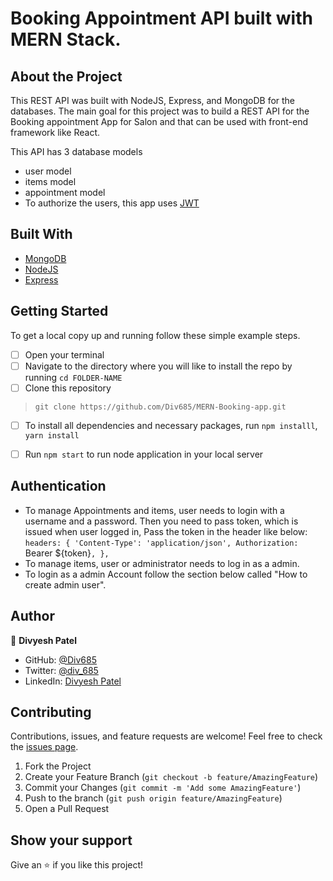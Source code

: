 # Booking Appointment API built with MERN Stack.

## About the Project

This REST API was built with NodeJS, Express, and MongoDB for the databases. The main goal for this project was to build a REST API for the Booking appointment App for Salon and that can be used with front-end framework like React. 

This API has 3 database models
- user model
- items model
- appointment model
- To authorize the users, this app uses [JWT](https://jwt.io/)


## Built With

* [MongoDB](https://cloud.mongodb.com/)
* [NodeJS](https://nodejs.org)
* [Express]()

## Getting Started

To get a local copy up and running follow these simple example steps.
- [ ] Open your terminal
- [ ]  Navigate to the directory where you will like to install the repo by running `cd FOLDER-NAME` 
- [ ] Clone this repository
 > `git clone https://github.com/Div685/MERN-Booking-app.git`
- [ ] To install all dependencies and necessary packages, run `npm installl`, `yarn install`
- [ ] Run `npm start` to run node application in your local server


## Authentication

- To manage Appointments and items, user needs to login with a username and a password. Then you need to pass token, which is issued when user logged in, Pass the token in the header like below:
`headers: {
  'Content-Type': 'application/json',
  Authorization: `Bearer ${token}`,
},`
- To manage items, user or administrator needs to log in as a admin.
- To login as a admin Account follow the section below called "How to create admin user".


## Author

👤 **Divyesh Patel**

- GitHub: [@Div685](https://github.com/Div685)
- Twitter: [@div_685](https://twitter.com/div_685)
- LinkedIn: [Divyesh Patel](https://www.linkedin.com/in/divyesh-daxa-patel/)


## Contributing

Contributions, issues, and feature requests are welcome!
Feel free to check the [issues page](../../issues).

1. Fork the Project
2. Create your Feature Branch (`git checkout -b feature/AmazingFeature`)
3. Commit your Changes (`git commit -m 'Add some AmazingFeature'`)
4. Push to the branch (`git push origin feature/AmazingFeature`)
5. Open a Pull Request


## Show your support

Give an ⭐️ if you like this project!
